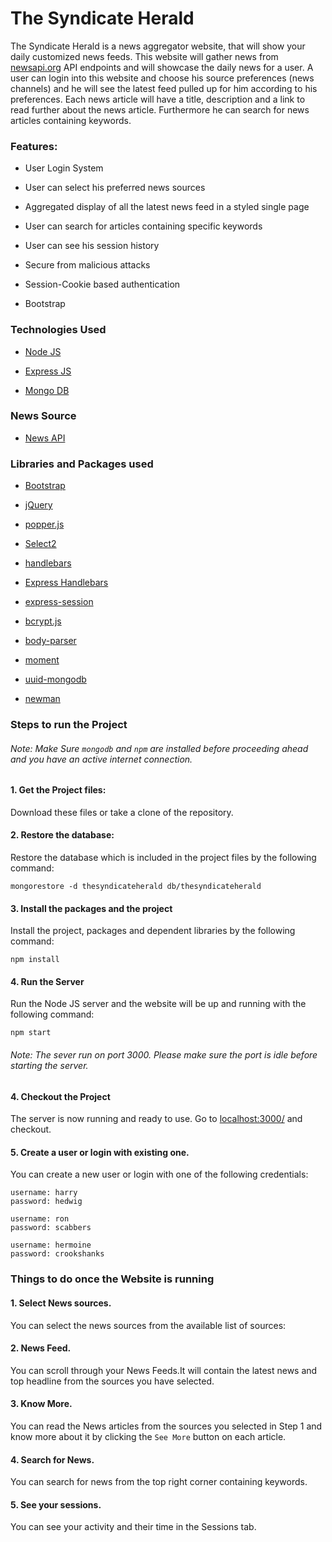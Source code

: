 # The Syndicate Herald

The Syndicate Herald is a news aggregator website, that will show your daily customized news feeds. This website will 
gather news from [newsapi.org](https://newsapi.org/) API endpoints and will showcase the daily news for a user. A user can login into this 
website and choose his source preferences (news channels) and he will see the latest feed pulled up for him according 
to his preferences. Each news article will have a title, description and a link to read further about the news article.
Furthermore he can search for news articles containing keywords.

### Features:

* User Login System

* User can select his preferred news sources

* Aggregated display of all the latest news feed in a styled single page

* User can search for articles containing specific keywords

* User can see his session history

* Secure from malicious attacks

* Session-Cookie based authentication

* Bootstrap


### Technologies Used

* [Node JS](https://nodejs.org/en/)

* [Express JS](https://expressjs.com/)

* [Mongo DB](https://www.mongodb.com/)


### News Source

* [News API](https://newsapi.org/)


### Libraries and Packages used

* [Bootstrap](https://getbootstrap.com/)

* [jQuery](https://jquery.com/)
    
* [popper.js](https://popper.js.org/)    
    
* [Select2](https://select2.org/)

* [handlebars](https://handlebarsjs.com/)

* [Express Handlebars](https://www.npmjs.com/package/express-handlebars)

* [express-session](https://www.npmjs.com/package/express-session)

* [bcrypt.js](https://www.npmjs.com/package/bcryptjs)

* [body-parser](https://www.npmjs.com/package/body-parser)

* [moment](https://www.npmjs.com/package/moment)

* [uuid-mongodb](https://www.npmjs.com/package/uuid-mongodb)

* [newman](https://www.npmjs.com/package/newman)
    

### Steps to run the Project

###### Note: Make Sure `mongodb` and `npm` are installed before proceeding ahead and you have an active internet connection.

#### 1. Get the Project files:

Download these files or take a clone of the repository.


#### 2. Restore the database:

Restore the database which is included in the project files by the following command:

```$xslt
mongorestore -d thesyndicateherald db/thesyndicateherald
```

#### 3. Install the packages and the project

Install the project, packages and dependent libraries by the following command:

```$xslt
npm install
```


#### 4. Run the Server

Run the Node JS server and the website will be up and running with the following command:

```$xslt
npm start
```

###### Note: The sever run on port 3000. Please make sure the port is idle before starting the server.


#### 4. Checkout the Project

The server is now running and ready to use. Go to [localhost:3000/](http://localhost:3000/) and checkout.

#### 5. Create a user or login with existing one.

You can create a new user or login with one of the following credentials:

```$xslt
username: harry
password: hedwig
```

```$xslt
username: ron
password: scabbers
```

```$xslt
username: hermoine
password: crookshanks
```

### Things to do once the Website is running

#### 1. Select News sources.

You can select the news sources from the available list of sources:

#### 2. News Feed.

You can scroll through your News Feeds.It will contain the latest news and top headline from the sources you have selected.
 
 #### 3. Know More.
 
 You can read the News articles from the sources you selected in Step 1 and know more about it by clicking the `See More` button on each article. 

#### 4. Search for News.
 
 You can search for news from the top right corner containing keywords.

#### 5. See your sessions.

You can see your activity and their time in the Sessions tab.
